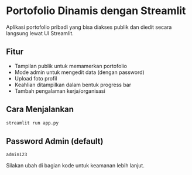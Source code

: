 
# Portofolio Dinamis dengan Streamlit

Aplikasi portofolio pribadi yang bisa diakses publik dan diedit secara langsung lewat UI Streamlit.

## Fitur
- Tampilan publik untuk memamerkan portofolio
- Mode admin untuk mengedit data (dengan password)
- Upload foto profil
- Keahlian ditampilkan dalam bentuk progress bar
- Tambah pengalaman kerja/organisasi

## Cara Menjalankan
```bash
streamlit run app.py
```

## Password Admin (default)
`admin123`

Silakan ubah di bagian kode untuk keamanan lebih lanjut.
